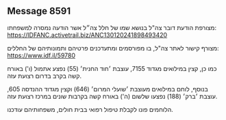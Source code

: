 ## Message 8591

מצורפת הודעת דובר צה"ל בנושא שמו של חלל צה״ל אשר הודעה נמסרה למשפחתו:
https://IDFANC.activetrail.biz/ANC130120241898493420

מצורף קישור לאתר צה"ל, בו מפורסמים ומתעדכנים פרטיהם ותמונותיהם של החללים:
https://www.idf.il/59780

כמו כן, קצין במילואים מגדוד 7155, עוצבת ׳חוד החנית׳ (55) נפצע אתמול (ו') באורח קשה בקרב בדרום רצועת עזה.

בנוסף, לוחם במילואים מעוצבת ׳שועלי המרום׳ (646) וקצין מגדוד ההנדסה 605, עוצבת ׳ברק׳ (188) נפצעו שלשום (ה') באורח קשה בקרבות שונים במרכז רצועת עזה.

הלוחמים פונו לקבלת טיפול רפואי בבית חולים, משפחותיהם עודכנו.

